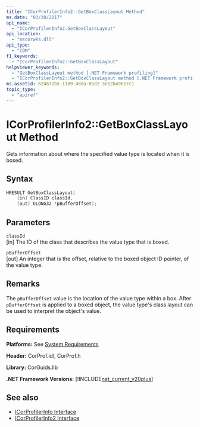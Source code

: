 ```yaml
---
title: "ICorProfilerInfo2::GetBoxClassLayout Method"
ms.date: "03/30/2017"
api_name: 
  - "ICorProfilerInfo2.GetBoxClassLayout"
api_location: 
  - "mscorwks.dll"
api_type: 
  - "COM"
f1_keywords: 
  - "ICorProfilerInfo2::GetBoxClassLayout"
helpviewer_keywords: 
  - "GetBoxClassLayout method [.NET Framework profiling]"
  - "ICorProfilerInfo2::GetBoxClassLayout method [.NET Framework profiling]"
ms.assetid: 624672b5-1189-488a-85d2-3e12b49617c1
topic_type: 
  - "apiref"
---
```

# ICorProfilerInfo2::GetBoxClassLayout Method
Gets information about where the specified value type is located when it is boxed.  
  
## Syntax  
  
```cpp  
HRESULT GetBoxClassLayout(  
    [in] ClassID classId,  
    [out] ULONG32 *pBufferOffset);  
```  
  
## Parameters  
 `classId`  
 [in] The ID of the class that describes the value type that is boxed.  
  
 `pBufferOffset`  
 [out] An integer that is the offset, relative to the boxed object ID pointer, of the value type.  
  
## Remarks  
 The `pBufferOffset` value is the location of the value type within a box. After `pBufferOffset` is applied to a boxed object, the value type's class layout can be used to interpret the object's value.  
  
## Requirements  
 **Platforms:** See [System Requirements](../../../../docs/framework/get-started/system-requirements.md).  
  
 **Header:** CorProf.idl, CorProf.h  
  
 **Library:** CorGuids.lib  
  
 **.NET Framework Versions:** [!INCLUDE[net_current_v20plus](../../../../includes/net-current-v20plus-md.md)]  
  
## See also

- [ICorProfilerInfo Interface](../../../../docs/framework/unmanaged-api/profiling/icorprofilerinfo-interface.md)
- [ICorProfilerInfo2 Interface](../../../../docs/framework/unmanaged-api/profiling/icorprofilerinfo2-interface.md)
